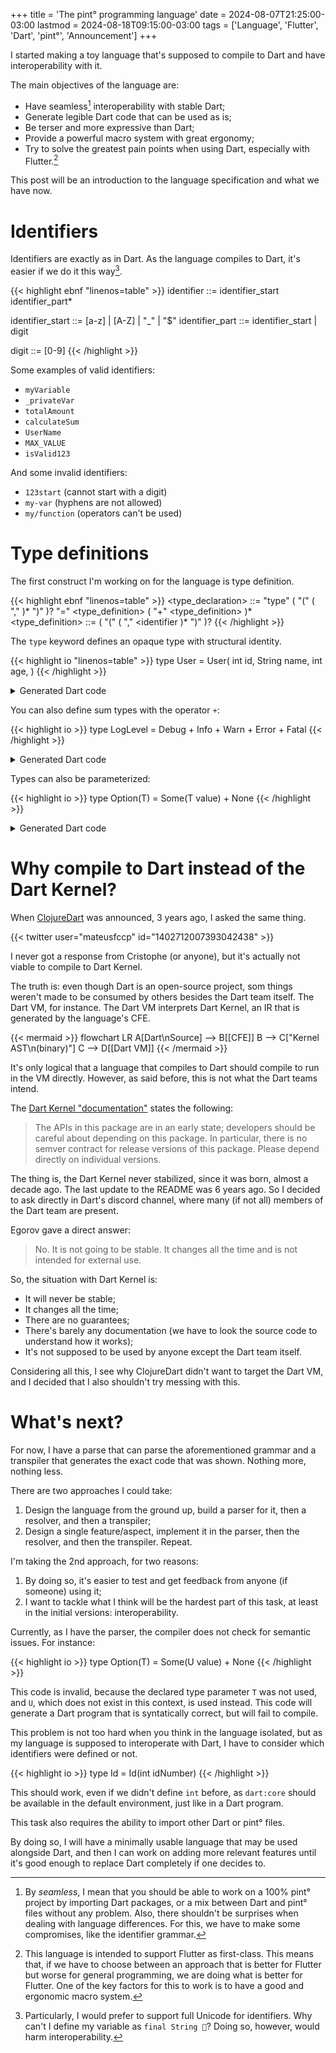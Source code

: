 +++
title = 'The pint° programming language'
date = 2024-08-07T21:25:00-03:00
lastmod = 2024-08-18T09:15:00-03:00
tags = ['Language', 'Flutter', 'Dart', 'pint°', 'Announcement']
+++

I started making a toy language that's supposed to compile to Dart and have
interoperability with it.

The main objectives of the language are:

- Have seamless[^1] interoperability with stable Dart;
- Generate legible Dart code that can be used as is;
- Be terser and more expressive than Dart;
- Provide a powerful macro system with great ergonomy;
- Try to solve the greatest pain points when using Dart, especially with
  Flutter.[^2]

This post will be an introduction to the language specification and what we
have now.

[^1]: By _seamless_, I mean that you should be able to work on a 100% pint°
      project by importing Dart packages, or a mix between Dart and pint°
	  files without any problem. Also, there shouldn't be surprises when
	  dealing with language differences. For this, we have to make some
	  compromises, like the identifier grammar.

[^2]: This language is intended to support Flutter as first-class. This means
      that, if we have to choose between an approach that is better for Flutter
	  but worse for general programming, we are doing what is better for
	  Flutter. One of the key factors for this to work is to have a good and
	  ergonomic macro system.

# Identifiers

Identifiers are exactly as in Dart. As the language compiles to Dart, it's
easier if we do it this way[^3].

[^3]: Particularly, I would prefer to support full Unicode for identifiers.
Why can't I define my variable as `final String 🔑`? Doing so, however, would
harm interoperability.

{{< highlight ebnf "linenos=table" >}}
identifier ::= identifier_start identifier_part*

identifier_start ::= [a-z] | [A-Z] | "_" | "$"
identifier_part ::= identifier_start  | digit

digit ::= [0-9]
{{< /highlight >}}

Some examples of valid identifiers:

- `myVariable`
- `_privateVar`
- `totalAmount`
- `calculateSum`
- `UserName`
- `MAX_VALUE`
- `isValid123`

And some invalid identifiers:

- `123start` (cannot start with a digit)
- `my-var` (hyphens are not allowed)
- `my/function` (operators can't be used)

# Type definitions

The first construct I'm working on for the language is type definition.

{{< highlight ebnf "linenos=table" >}}
<type_declaration> ::= "type" <identifier> ( "(" <identifier> ( "," <identifier> )* ")" )? "=" <type_definition> ( "+" <type_definition> )*
<type_definition> ::= <identifier> ( "(" <identifier> <identifier> ( "," <identifier> <identifier )* ")" )?
{{< /highlight >}}

The `type` keyword defines an opaque type with structural identity.

{{< highlight io "linenos=table" >}}
type User = User(
  int id,
  String name,
  int age,
)
{{< /highlight >}}

<details>
<summary>Generated Dart code</summary>

{{< highlight dart "linenos=table" >}}
final class User {
  const User({
    required this.id,
    required this.name,
    required this.age,
  });

  final int id;
  final String name;
  final int age;

  @override
  bool operator ==(Object other) {
    if (identical(this, other)) return true;

    return other is User &&
        other.id == id &&
        other.name == name &&
        other.age == age;
  }

  @override
  int get hashCode => Object.hash(id, name, age);
}
{{< /highlight >}}
</details>

You can also define sum types with the operator `+`:

{{< highlight io >}}
type LogLevel = Debug + Info + Warn + Error + Fatal
{{< /highlight >}}

<details>
<summary>Generated Dart code</summary>

{{< highlight dart "linenos=table" >}}
sealed class LogLevel {}

final class Debug implements LogLevel {
  const Debug();

  @override
  bool operator ==(Object other) => other is Debug;

  @override
  int get hashCode => runtimeType.hashCode;
}

final class Info implements LogLevel {
  const Info();

  @override
  bool operator ==(Object other) => other is Info;

  @override
  int get hashCode => runtimeType.hashCode;
}

final class Warn implements LogLevel {
  const Warn();

  @override
  bool operator ==(Object other) => other is Warn;

  @override
  int get hashCode => runtimeType.hashCode;
}

final class Error implements LogLevel {
  const Error();

  @override
  bool operator ==(Object other) => other is Error;

  @override
  int get hashCode => runtimeType.hashCode;
}

final class Fatal implements LogLevel {
  const Fatal();

  @override
  bool operator ==(Object other) => other is Fatal;

  @override
  int get hashCode => runtimeType.hashCode;
}
{{< /highlight >}}
</details>

Types can also be parameterized:

{{< highlight io >}}
type Option(T) = Some(T value) + None
{{< /highlight >}}

<details>
<summary>Generated Dart code</summary>

{{< highlight dart "linenos=table" >}}
sealed class Option<T> {}

final class Some<T> implements Option<T> {
  const Some({
    required this.value,
  });

  final T value;

  @override
  bool operator ==(Object other) {
    if (identical(this, other)) return true;

    return other is Some &&
        other.value == value;
  }

  @override
  int get hashCode => value.hashCode;
}

final class None implements Option<Never> {
  const None();

  @override
  bool operator ==(Object other) => other is None;

  @override
  int get hashCode => runtimeType.hashCode;
}
{{< /highlight >}}
</details>

# Why compile to Dart instead of the Dart Kernel?

When [ClojureDart](https://github.com/Tensegritics/ClojureDart) was announced, 3
years ago, I asked the same thing.

{{< twitter user="mateusfccp" id="1402712007393042438" >}}

I never got a response from Cristophe (or anyone), but it's actually not viable
to compile to Dart Kernel.

The truth is: even though Dart is an open-source project, som things weren't
made to be consumed by others besides the Dart team itself. The Dart VM, for
instance. The Dart VM interprets Dart Kernel, an IR that is generated by the
language's CFE.

{{< mermaid >}}
flowchart LR
    A[Dart\nSource] --> B[[CFE]]
    B --> C["Kernel AST\n(binary)"]
    C --> D[[Dart VM]]
{{< /mermaid >}}

It's only logical that a language that compiles to Dart should compile to run
in the VM directly. However, as said before, this is not what the Dart teams
intend.

The [Dart Kernel "documentation"](https://github.com/dart-lang/sdk/blob/f83c6d5e999eed7318ab4e39c6e58b6062ba7ddd/pkg/kernel/README.md)
states the following:

> The APIs in this package are in an early state; developers should be careful
> about depending on this package. In particular, there is no semver contract
> for release versions of this package. Please depend directly on individual
> versions.

The thing is, the Dart Kernel never stabilized, since it was born, almost a
decade ago. The last update to the README was 6 years ago. So I decided to ask
directly in Dart's discord channel, where many (if not all) members of the Dart
team are present.

Egorov gave a direct answer:

> No. It is not going to be stable. It changes all the time and is not intended
> for external use.

So, the situation with Dart Kernel is:

- It will never be stable;
- It changes all the time;
- There are no guarantees;
- There's barely any documentation (we have to look the source code to
  understand how it works);
- It's not supposed to be used by anyone except the Dart team itself.

Considering all this, I see why ClojureDart didn't want to target the Dart VM,
and I decided that I also shouldn't try messing with this.

# What's next?

For now, I have a parse that can parse the aforementioned grammar and a
transpiler that generates the exact code that was shown. Nothing more,
nothing less.

There are two approaches I could take:

1. Design the language from the ground up, build a parser for it, then a
   resolver, and then a transpiler;
2. Design a single feature/aspect, implement it in the parser, then the
   resolver, and then the transpiler. Repeat.

I'm taking the 2nd approach, for two reasons:

1. By doing so, it's easier to test and get feedback from anyone (if someone)
   using it;
2. I want to tackle what I think will be the hardest part of this task, at least
   in the initial versions: interoperability.

Currently, as I have the parser, the compiler does not check for semantic
issues. For instance:

{{< highlight io >}}
type Option(T) = Some(U value) + None
{{< /highlight >}}


This code is invalid, because the declared type parameter `T` was not used,
and `U`, which does not exist in this context, is used instead. This code will
generate a Dart program that is syntatically correct, but will fail to compile.

This problem is not too hard when you think in the language isolated, but as my
language is supposed to interoperate with Dart, I have to consider which
identifiers were defined or not.

{{< highlight io >}}
type Id = Id(int idNumber)
{{< /highlight >}}

This should work, even if we didn't define `int` before, as `dart:core` should
be available in the default environment, just like in a Dart program.

This task also requires the ability to import other Dart or pint° files.

By doing so, I will have a minimally usable language that may be used alongside
Dart, and then I can work on adding more relevant features until it's good
enough to replace Dart completely if one decides to.

